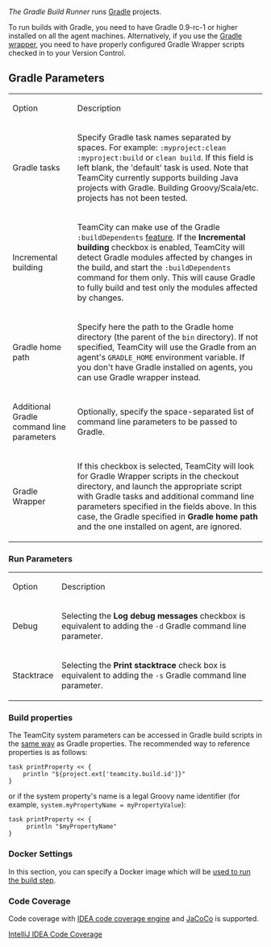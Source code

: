 [//]: # (title: Gradle)
[//]: # (auxiliary-id: Gradle)

_The Gradle Build Runner_ runs [Gradle](http://www.gradle.org) projects.

<note>

To run builds with Gradle, you need to have Gradle 0.9-rc-1 or higher installed on all the agent machines. Alternatively, if you use the [Gradle wrapper](https://docs.gradle.org/3.3/userguide/gradle_wrapper.html), you need to have properly configured Gradle Wrapper scripts checked in to your Version Control.
</note>


## Gradle Parameters

<table><tr>

<td>

Option


</td>

<td>

Description


</td></tr><tr>

<td>

Gradle tasks


</td>

<td>

Specify Gradle task names separated by spaces. For example: `:myproject:clean :myproject:build` or `clean build`. If this field is left blank, the 'default' task is used. Note that TeamCity currently supports building Java projects with Gradle. Building Groovy/Scala/etc. projects has not been tested.


</td></tr><tr>

<td>

Incremental building


</td>

<td>

TeamCity can make use of the Gradle `:buildDependents` [feature](http://www.gradle.org/docs/current/userguide/userguide_single.html#sec:multiproject_build_and_test). If the __Incremental building__ checkbox is enabled, TeamCity will detect Gradle modules affected by changes in the build, and start the `:buildDependents` command for them only. This will cause Gradle to fully build and test only the modules affected by changes.


</td></tr><tr>

<td>

Gradle home path


</td>

<td>

Specify here the path to the Gradle home directory (the parent of the `bin` directory). If not specified, TeamCity will use the Gradle from an agent's `GRADLE_HOME` environment variable. If you don't have Gradle installed on agents, you can use Gradle wrapper instead.


</td></tr><tr>

<td>

Additional Gradle command line parameters


</td>

<td>

Optionally, specify the space-separated list of command line parameters to be passed to Gradle.


</td></tr><tr>

<td>

Gradle Wrapper


</td>

<td>

If this checkbox is selected, TeamCity will look for Gradle Wrapper scripts in the checkout directory, and launch the appropriate script with Gradle tasks and additional command line parameters specified in the fields above. In this case, the Gradle specified in __Gradle home path__ and the one installed on agent, are ignored.


</td></tr></table>

<anchor name="LaunchingParameters"/>

### Run Parameters
[//]: # (AltHead: LaunchingParameters cbr) 

<table><tr>

<td>

Option


</td>

<td>

Description


</td></tr><tr>

<td>

Debug


</td>

<td>

Selecting the __Log debug messages__ checkbox is equivalent to adding the `-d` Gradle command line parameter.


</td></tr><tr>

<td>

Stacktrace


</td>

<td>

Selecting the __Print stacktrace__ check box is equivalent to adding the `-s` Gradle command line parameter.


</td></tr></table>

<include src="ant.md" include-id="java-param"/>

### Build properties

The TeamCity system parameters can be accessed in Gradle build scripts in the [same way](upgrade-notes.md#Gradle%3A+Breaking+change+compared+to+9.1.2) as Gradle properties. The recommended way to reference properties is as follows:


```Shell
task printProperty << {
    println "${project.ext['teamcity.build.id']}"
}

```

or if the system property's name is a legal Groovy name identifier (for example, `system.myPropertyName = myPropertyValue`):


```Shell
task printProperty << {
     println "$myPropertyName"
}

```



### Docker Settings

In this section, you can specify a Docker image which will be [used to run the build step](docker-wrapper.md).

<anchor name="coverage"/>

### Code Coverage
[//]: # (AltHead: coverage)

Code coverage with [IDEA code coverage engine](intellij-idea.md) and [JaCoCo](jacoco.md) is supported.

<seealso>
        <category ref="admin-guide">
            <a href="intellij-idea.md">IntelliJ IDEA Code Coverage</a>
        </category>
</seealso>
